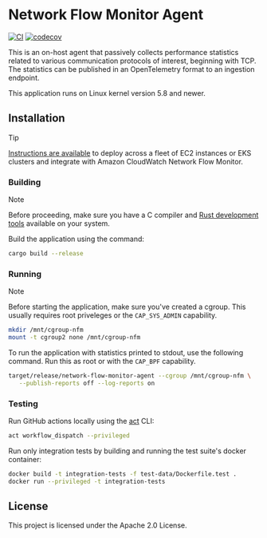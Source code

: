 # Network Flow Monitor Agent

[![CI](https://github.com/aws/network-flow-monitor-agent/actions/workflows/ci.yaml/badge.svg?branch=main)](https://github.com/aws/network-flow-monitor-agent/actions/workflows/ci.yaml)
[![codecov](https://codecov.io/github/aws/network-flow-monitor-agent/graph/badge.svg?token=T4XUR6NZRM)](https://codecov.io/github/aws/network-flow-monitor-agent)

This is an on-host agent that passively collects performance statistics related
to various communication protocols of interest, beginning with TCP.  The
statistics can be published in an OpenTelemetry format to an ingestion
endpoint.

This application runs on Linux kernel version 5.8 and newer.

## Installation

> [!TIP]
> [Instructions are
> available](https://docs.aws.amazon.com/AmazonCloudWatch/latest/monitoring/CloudWatch-NetworkFlowMonitor-agents.html)
> to deploy across a fleet of EC2 instances or EKS clusters and integrate with
> Amazon CloudWatch Network Flow Monitor.

### Building

> [!NOTE]
> Before proceeding, make sure you have a C compiler and [Rust development
> tools](https://www.rust-lang.org/tools/install) available on your system.

Build the application using the command:

```bash
cargo build --release
```

### Running

> [!NOTE]
> Before starting the application, make sure you've created a cgroup.  This
> usually requires root priveleges or the `CAP_SYS_ADMIN` capability.
>
> ```bash
> mkdir /mnt/cgroup-nfm
> mount -t cgroup2 none /mnt/cgroup-nfm
> ```

To run the application with statistics printed to stdout, use the following
command.  Run this as root or with the `CAP_BPF` capability.

```bash
target/release/network-flow-monitor-agent --cgroup /mnt/cgroup-nfm \
   --publish-reports off --log-reports on
```

### Testing

Run GitHub actions locally using the [act](https://nektosact.com/) CLI:

```bash
act workflow_dispatch --privileged
```

Run only integration tests by building and running the test suite's docker container:

```bash
docker build -t integration-tests -f test-data/Dockerfile.test .
docker run --privileged -t integration-tests
```

## License

This project is licensed under the Apache 2.0 License.
